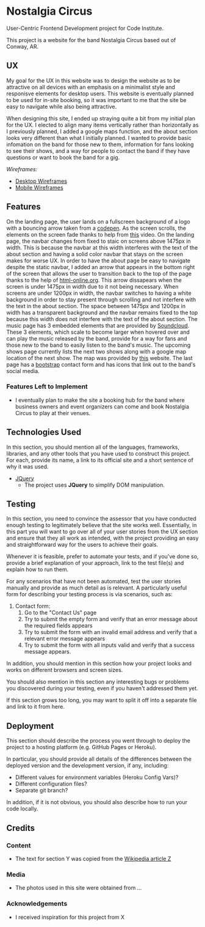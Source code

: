 # Nostalgia Circus

User-Centric Frontend Development project for Code Institute. 

This project is a website for the band Nostalgia Circus based out of Conway, AR.  
 
## UX

My goal for the UX in this website was to design the website as to be attractive on all devices with an emphasis on a minimalist style and responisve elements for desktop users. This website is eventually planned to be used for in-site booking, so it was important to me that the site be easy to navigate while also being attractive. 

When designing this site, I ended up straying quite a bit from my initial plan for the UX. I elected to align many items vertically rather than horizontally as I previously planned, I added a google maps function, and the about section looks very different than what I initially planned.
I wanted to provide basic infomation on the band for those new to them, information for fans looking to see their shows, and a way for people to contact the band if they have questions or want to book the band for a gig.

*Wireframes:* 
- [Desktop Wireframes](https://imgur.com/a/V1qZIkq)
- [Mobile Wireframes](https://imgur.com/a/rAPQBax)



## Features

On the landing page, the user lands on a fullscreen background of a logo with a bouncing arrow taken from a [codepen](https://codepen.io/bewley/pen/revRQv). As the screen scrolls, the elements on the screen fade thanks to help from [this]( https://www.youtube.com/watch?time_continue=55&v=-_ojaBSxhmk) video. On the landing page, the navbar changes from fixed to staic on screens above 1475px in width. This is because the navbar at this width interferes with the text of the about section and having a solid color navbar that stays on the screen makes for worse UX. In order to have the about page be easy to navigate despite the static navbar, I added an arrow that appears in the bottom right of the screen that allows the user to transition back to the top of the page thanks to the help of [html-online.org](https://html-online.com/articles/dynamic-scroll-back-top-page-button-javascript/). This arrow dissapears when the screen is under 1475px in width due to it not being necessary. When screens are under 1200px in width, the navbar switches to having a white background in order to stay present through scrolling and not interfere with the text in the about section. The space between 1475px and 1200px in width has a transparent background and the navbar remains fixed to the top because this width does not interfere with the text of the about section. 
The music page has 3 embedded elements that are provided by [Soundcloud](https://soundcloud.com). These 3 elements, which scale to become larger when hovered over and can play the music released by the band, provide for a way for fans and those new to the band to easily listen to the band's music.
The upcoming shows page currently lists the next two shows along with a google map location of the next show. The map was provided by [this](https://www.embedgooglemap.net) website.
The last page has a [bootstrap](https://getbootstrap.com) contact form and has icons that link out to the band's social media. 
 
### Features Left to Implement
- I eventually plan to make the site a booking hub for the band where business owners and event organizers can come and book Nostalgia Circus to play at their venues. 

## Technologies Used

In this section, you should mention all of the languages, frameworks, libraries, and any other tools that you have used to construct this project. For each, provide its name, a link to its official site and a short sentence of why it was used.

- [JQuery](https://jquery.com)
    - The project uses **JQuery** to simplify DOM manipulation.


## Testing

In this section, you need to convince the assessor that you have conducted enough testing to legitimately believe that the site works well. Essentially, in this part you will want to go over all of your user stories from the UX section and ensure that they all work as intended, with the project providing an easy and straightforward way for the users to achieve their goals.

Whenever it is feasible, prefer to automate your tests, and if you've done so, provide a brief explanation of your approach, link to the test file(s) and explain how to run them.

For any scenarios that have not been automated, test the user stories manually and provide as much detail as is relevant. A particularly useful form for describing your testing process is via scenarios, such as:

1. Contact form:
    1. Go to the "Contact Us" page
    2. Try to submit the empty form and verify that an error message about the required fields appears
    3. Try to submit the form with an invalid email address and verify that a relevant error message appears
    4. Try to submit the form with all inputs valid and verify that a success message appears.

In addition, you should mention in this section how your project looks and works on different browsers and screen sizes.

You should also mention in this section any interesting bugs or problems you discovered during your testing, even if you haven't addressed them yet.

If this section grows too long, you may want to split it off into a separate file and link to it from here.

## Deployment

This section should describe the process you went through to deploy the project to a hosting platform (e.g. GitHub Pages or Heroku).

In particular, you should provide all details of the differences between the deployed version and the development version, if any, including:
- Different values for environment variables (Heroku Config Vars)?
- Different configuration files?
- Separate git branch?

In addition, if it is not obvious, you should also describe how to run your code locally.


## Credits

### Content
- The text for section Y was copied from the [Wikipedia article Z](https://en.wikipedia.org/wiki/Z)

### Media
- The photos used in this site were obtained from ...

### Acknowledgements

- I received inspiration for this project from X